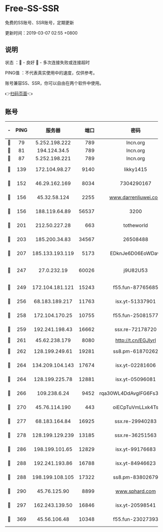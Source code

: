 # Free-SS-SSR

免费的SS账号、SSR账号，定期更新

更新时间：2019-03-07 02:55 +0800

## 说明

状态     ：🙂 - 良好 🙁 - 多次连接失败或连接超时

PING值   ：不代表真实使用中的速度，仅供参考。

账号兼容SS、SSR，你可以自由在两个软件中使用。

👉[扫码页面](https://liesauer.github.io/Free-SS-SSR/)👈

## 账号

|-|PING|服务器|端口|密码|加密方式|区域|
|:----:|:----:|:-----:|-----:|:----:|:----:|:----:|
|🙂|79|5.252.198.222|789|lncn.org|rc4|JP|
|🙂|81|194.124.34.5|789|lncn.org|rc4|JP|
|🙂|87|5.252.198.221|789|lncn.org|rc4|JP|
|🙂|139|172.104.98.27|9140|likky1415|aes-256-cfb|JP|
|🙂|152|46.29.162.169|8034|7304290167|aes-256-cfb|RU|
|🙂|156|45.32.58.124|2255|www.darrenliuwei.com|aes-256-cfb|JP|
|🙂|156|188.119.64.89|56537|3200|aes-256-cfb|RU|
|🙂|201|212.50.227.28|663|totheworld|aes-256-cfb|US|
|🙂|203|185.200.34.83|34567|26508488|aes-256-cfb|US|
|🙂|207|185.133.193.119|5173|EDknJe6D06EoWDaw|aes-256-cfb|US|
|🙂|247|27.0.232.19|60026|j9U82U53|xchacha20-ietf-poly1305|HK|
|🙂|249|172.104.181.121|15243|f55.fun-87765685|aes-256-cfb|SG|
|🙂|256|68.183.189.217|11763|isx.yt-51337901|aes-256-cfb|SG|
|🙂|258|172.104.170.25|10755|f55.fun-25081577|aes-256-cfb|SG|
|🙂|259|192.241.198.43|16662|ssx.re-72178720|aes-256-cfb|US|
|🙂|261|45.62.238.179|8080|http://t.cn/EGJIyrl|rc4-md5|CA|
|🙂|262|128.199.249.61|19281|ss8.pm-61870262|aes-256-cfb|SG|
|🙂|264|134.209.104.143|17674|isx.yt-02281606|aes-256-cfb|SG|
|🙂|264|128.199.225.78|12881|isx.yt-05096081|aes-256-cfb|SG|
|🙂|266|109.238.6.24|9452|rqa30WL4DdAvgIFG6Fs3znzTa|aes-256-cfb|FR|
|🙂|270|45.76.114.190|443|oiECpTuVmLLxk4Ts|aes-256-cfb|AU|
|🙂|277|68.183.164.84|16925|ssx.re-29940283|aes-256-cfb|US|
|🙂|278|128.199.129.239|13185|ssx.re-36251563|aes-256-cfb|SG|
|🙂|286|198.199.101.65|12829|isx.yt-99176683|aes-256-cfb|US|
|🙂|288|192.241.193.86|16788|isx.yt-84946623|aes-256-cfb|US|
|🙂|288|198.199.108.105|17322|ss8.pm-83802679|aes-256-cfb|US|
|🙂|290|45.76.125.90|8899|www.sphard.com|aes-256-cfb|AU|
|🙂|297|162.243.139.50|16846|isx.yt-20598541|aes-256-cfb|US|
|🙂|369|45.56.106.48|10348|f55.fun-23027393|aes-256-cfb|US|
